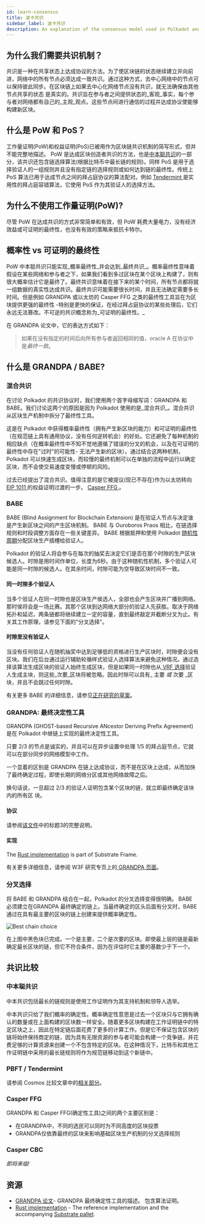 ```yaml
---
id: learn-consensus
title: 波卡共识
sidebar_label: 波卡共识
description: An explanation of the consensus model used in Polkadot and Kusama
---
```


## 为什么我们需要共识机制？

共识是一种在共享状态上达成协议的方法。为了使区块链的状态继续建立并向前进，网络中的所有节点必须达成一致共识。通过这种方式，去中心网络中的节点可以保持彼此同步。在区块链上如果去中心化网络节点没有共识，就无法确保由其他节点共享的状态 是真实的。共识旨在参与者之间提供状态的_客观_事实，每个参与者对网络都有自己的_主观_观点。这些节点间进行通信的过程并达成协议使能够构建新区块。

## 什么是 PoW 和 PoS？

工作量证明(PoW)和权益证明(PoS)已被用作为区块链共识机制的简写形式，但并不能完整地描述。 PoW 是达成区块创造者共识的方法，也是[中本聪共识](#nakamoto-consensus)的一部分，该共识还包含链选择算法(根据比特币中最长链的规则)。同样 PoS 是用于选择验证人的一组规则并且没有指定链的选择规则或如何达到链的最终性。传统上 PoS 算法已用于达成节点之间的拜占庭协议的算法配对。例如 [ Tendermint ](learn-comparisons-cosmos)是实用性的拜占庭容错算法，它使用 PoS 作为其验证人的选择方法。

## 为什么不使用工作量证明(PoW)?

尽管 PoW 在达成共识的方式非常简单和有效，但 PoW 耗费大量电力，没有经济效益或可证明的最终性，也没有有效的策略来抵抗卡特尔。

## 概率性 vs 可证明的最终性

PoW 中本聪共识只能实现_概率最终性_并会达到_最终共识_。概率最终性意味着假设在某些网络和参与者之下，如果我们看到多过区块在某个区块上构建了，则有很大概率估计它是最终了。最终共识意味着在接下来的某个时间，所有节点都将就一组数据的真实性达成共识。最终共识可能需要很长时间，并且无法确定需要多长时间。但是例如 GRANDPA 或以太坊的 Casper FFG 之类的最终性工具旨在为区块提供更强的最终性 -​​ 特别是更快的保证，在经过拜占庭协议的某些处理后，它们永远无法篡改。不可逆的共识概念称为_可证明的最终性。_

在 GRANDPA 论文中，它的表达方式如下：

> 如果在没有指定的时间后向所有参与者返回相同的值，oracle A 在协议中是*最终一致*。

## 什么是 GRANDPA / BABE?

### 混合共识

在讨论 Polkadot 的共识协议时，我们使用两个首字母缩写词：GRANDPA 和 BABE。我们讨论这两个的原因是因为 Polkadot 使用的是_混合共识_。混合共识从区块生产机制中拆分了最终性工具。

这是在 Polkadot 中获得概率最终性（拥有产生新区块的能力）和可证明的最终性（在规范链上具有通用协议，没有任何逆转机会）的好处。它还避免了每种机制的相应缺点（在概率最终性中不知不觉地遵循了错误的分叉的机会，以及在可证明的最终性中存在"过时"的可能性- 无法产生新的区块）。通过结合这两种机制，Polkadot 可以快速生成区块，而较慢的最终机制可以在单独的流程中运行以确定区块，而不会使交易速度变慢或停顿的风险。

过去已经提出了混合共识。值得注意的是它被提议(现已不存在)作为以太坊转向[ EIP 1011 ](http://eips.ethereum.org/EIPS/eip-1011)的权益证明过渡的一步。 [ Casper FFG ](#casper-ffg)。

### BABE

BABE (Blind Assignment for Blockchain Extension) 是在验证人节点与决定谁是产生新区块之间的产生区块机制。 BABE 与 Ouroboros Praos 相比，在链选择规则和时段调整方面存在一些关键差异。 BABE 根据抵押和使用 Polkadot [随机性周期](learn-randomness)分配区块生产插槽给验证人。

Polkadot 的验证人将会参与在每次的抽奖去决定它们是否在那个时隙的生产区块候选人。时隙是用时间作单位，长度为6秒。由于这种随机性机制，多个验证人可能是同一时隙的候选人。在其余时间，时隙可能为空导致区块时间不一致。

#### 同一时隙多个验证人

当多个验证人在同一时隙也是区块生产侯选人，全部也会产生区块并广播到网络。那时侯将会是一场比赛。其那个区块到达网络大部分的验证人先获胜。取决于网络拓扑和延迟，两条链都将继续建立一定的容量，直到最终敲定并截断分叉为止。有关其工作原理，请参见下面的"分叉选择"。

#### 时隙里没有验证人

当没有任何验证人在随机抽奖中达到足够低的资格进行生产区块时，时隙便会没有区块。我们在后台通过运行辅助轮循样式验证人选择算法来避免这种情况。通过选择该算法生成区块的验证人始终生成区块，但是如果同一时隙也从[ VRF 选择](learn-randomness)验证人生成主块，则这些_次要_区块将被忽略。因此时隙可以具有_ 主要 _或_ 次要 _区块，并且不会跳过任何时隙。

有关更多 BABE 的详细信息，请参见[正在研究的草案](http://research.web3.foundation/zh/latest/polkadot/BABE/Babe/)。

### GRANDPA: 最终决定性工具

GRANDPA (GHOST-based Recursive ANcestor Deriving Prefix Agreement) 是在 Polkadot 中继链上实现的最终决定性工具。

只要 2/3 的节点是诚实的，并且可以在异步设置中处理 1/5 的拜占庭节点，它就可以在部分同步的网络模型中工作。

一个显着的区别是 GRANDPA 在链上达成协议，而不是在区块上达成，从而加快了最终确定过程，即使长期的网络分区或其他网络故障之后。

换句话说，一旦超过 2/3 的验证人证明包含某个区块的链，就立即最终确定该块内的所有区 块。

#### 协议

请参阅[该文件](https://github.com/w3f/consensus/blob/master/pdf/grandpa.pdf)中的标题3的完整说明。

#### 实现

The [Rust implementation](https://github.com/paritytech/substrate/blob/master/frame/grandpa/src/lib.rs) is part of Substrate Frame.

有关更多详细信息，请参阅 W3F 研究专页上的[ GRANDPA 页面](http://research.web3.foundation/en/latest/polkadot/GRANDPA/)。

### 分叉选择

将 BABE 和 GRANDPA 结合在一起，Polkadot 的分叉选择变得很明确。 BABE 必须建立在GRANDPA 最终确定的链上。当最终确定的区头后面有分叉时，BABE 通过在具有最主要的区块的链上创建来提供概率确定性。

![Best chain choice](assets/best_chain.png)

在上图中黑色块已完成。一个是主要，二个是次要的区块。即使最上层的链是最新确定最长区块的链，但它不符合条件，因为在评估时它主要的基数少于下一个。

## 共识比较

### 中本聪共识

中本共识包括最长的链规则是使用工作证明作为其支持机制和领导人选举。

中本共识只给了我们概率的确定性。概率确定性意思是过去一个区块只与它拥有确认的数量或在上面构建的区块数一样安全。随着更多区块构建在工作证明链中的特定区块之上，因此在特定链后面花费了更多的计算工作。但是它不保证包含区块的链将始终保持商定的链，因为具有无限资源的参与者可能会构建一个竞争链，并花费足够的计算资源来创建一个不包含特定的区块。在这种情况下，比特币和其他工作证明链中采用的最长链规则将作为规范链移动到这个新链中。

### PBFT / Tendermint

请参阅 Cosmos 比较文章中的[相关部分](learn-comparisons-cosmos#consensus)。

<!-- ### HoneyBadgerBFT -->

### Casper FFG

GRANDPA 和 Casper FFG(确定性工具)之间的两个主要区别是：

 - 在GRANDPA中，不同的选民可以同时为不同高度的区块投票
 - GRANDPA仅依靠最终的区块来影响基础区块生产机制的分叉选择规则

### Casper CBC

_即将来临!_

<!-- ### Avalanche -->

## 资源

- [ GRANDPA 论文](https://github.com/w3f/consensus/blob/master/pdf/grandpa.pdf)- GRANDPA 最终确定性工具的描述。 包含算法证明。
- [Rust implementation](https://github.com/paritytech/finality-grandpa) - The reference implementation and the accompanying [Substrate pallet](https://github.com/paritytech/substrate/blob/master/frame/grandpa/src/lib.rs).

<!-- ## Consensus in Polkadot

### Block Production

### Finality Gadget

### NPoS -->

